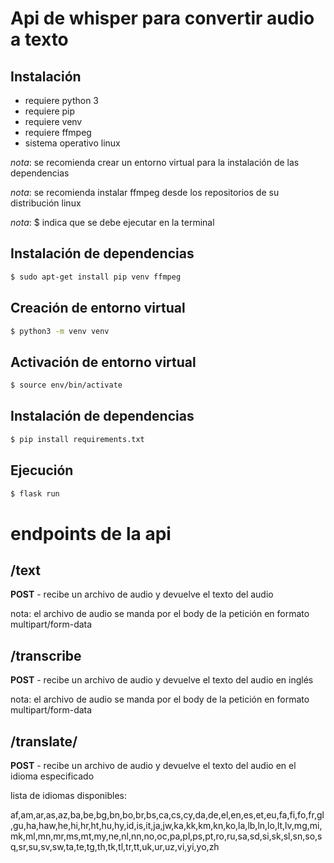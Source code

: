 # Api de whisper para convertir audio a texto

## Instalación

- requiere python 3
- requiere pip
- requiere venv
- requiere ffmpeg
- sistema operativo linux

_nota_: se recomienda crear un entorno virtual para la instalación de las dependencias

_nota_: se recomienda instalar ffmpeg desde los repositorios de su distribución linux

_nota_: $ indica que se debe ejecutar en la terminal

## Instalación de dependencias

```bash
$ sudo apt-get install pip venv ffmpeg
```

## Creación de entorno virtual

```bash
$ python3 -m venv venv
```

## Activación de entorno virtual

```bash
$ source env/bin/activate
```

## Instalación de dependencias

```bash
$ pip install requirements.txt
```

## Ejecución

```bash
$ flask run
```

# endpoints de la api

## /text

**POST** - recibe un archivo de audio y devuelve el texto del audio

nota: el archivo de audio se manda por el body de la petición en formato multipart/form-data

## /transcribe

**POST** - recibe un archivo de audio y devuelve el texto del audio en inglés

nota: el archivo de audio se manda por el body de la petición en formato multipart/form-data

## /translate/<lang>

**POST** - recibe un archivo de audio y devuelve el texto del audio en el idioma especificado

lista de idiomas disponibles:

af,am,ar,as,az,ba,be,bg,bn,bo,br,bs,ca,cs,cy,da,de,el,en,es,et,eu,fa,fi,fo,fr,gl,gu,ha,haw,he,hi,hr,ht,hu,hy,id,is,it,ja,jw,ka,kk,km,kn,ko,la,lb,ln,lo,lt,lv,mg,mi,mk,ml,mn,mr,ms,mt,my,ne,nl,nn,no,oc,pa,pl,ps,pt,ro,ru,sa,sd,si,sk,sl,sn,so,sq,sr,su,sv,sw,ta,te,tg,th,tk,tl,tr,tt,uk,ur,uz,vi,yi,yo,zh
